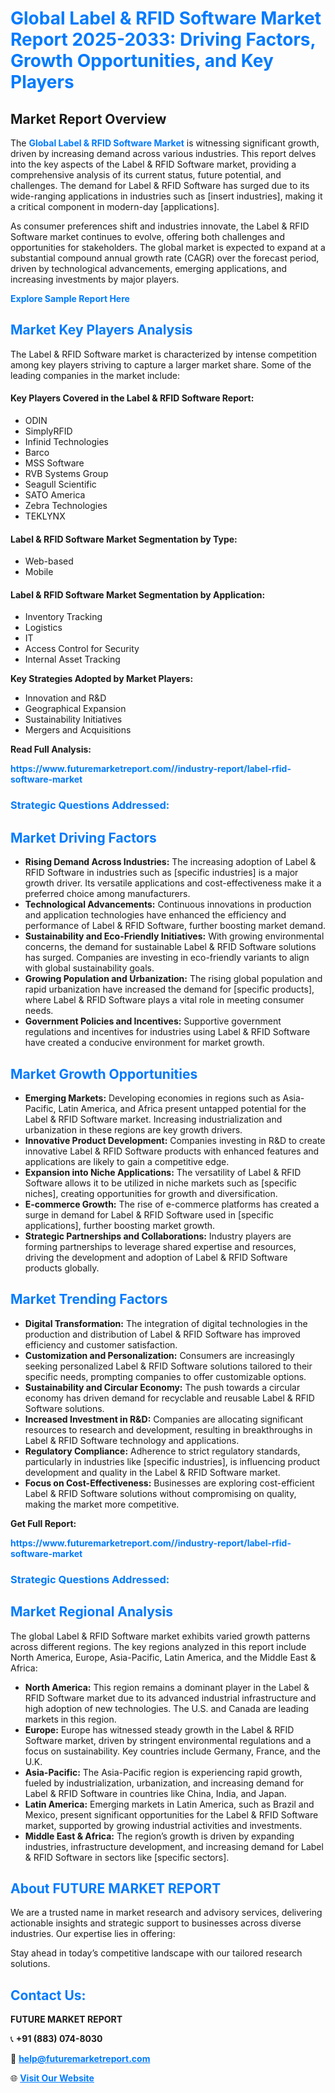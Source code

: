 <h1 style="color: #007BFF;">Global Label & RFID Software Market Report 2025-2033: Driving Factors, Growth Opportunities, and Key Players</h1>

<section id="overview">
<h2>Market Report Overview</h2>
<p>The <a href="https://www.futuremarketreport.com//industry-report/label-rfid-software-market" style="color: #007BFF; text-decoration: none;"><strong>Global Label & RFID Software Market</strong></a> is witnessing significant growth, driven by increasing demand across various industries. This report delves into the key aspects of the Label & RFID Software market, providing a comprehensive analysis of its current status, future potential, and challenges. The demand for Label & RFID Software has surged due to its wide-ranging applications in industries such as [insert industries], making it a critical component in modern-day [applications].</p>
<p>As consumer preferences shift and industries innovate, the Label & RFID Software market continues to evolve, offering both challenges and opportunities for stakeholders. The global market is expected to expand at a substantial compound annual growth rate (CAGR) over the forecast period, driven by technological advancements, emerging applications, and increasing investments by major players.</p>
</section>

<section id="overview">
<p><a href="https://www.futuremarketreport.com//request-sample/reportId=58700" style="color: #007BFF; text-decoration: none;"><strong>Explore Sample Report Here</strong></a></p>
</section>

<section id="key-players">
<h2 style="color: #007BFF;">Market Key Players Analysis</h2>
<p>The Label & RFID Software market is characterized by intense competition among key players striving to capture a larger market share. Some of the leading companies in the market include:</p>
<h4>Key Players Covered in the Label & RFID Software Report:</h4>
<ul><li>ODIN</li><li>SimplyRFID</li><li>Infinid Technologies</li><li>Barco</li><li>MSS Software</li><li>RVB Systems Group</li><li>Seagull Scientific</li><li>SATO America</li><li>Zebra Technologies</li><li>TEKLYNX</li></ul>
<h4>Label & RFID Software Market Segmentation by Type:</h4>
<ul><li>Web-based</li><li>Mobile</li></ul>

<h4>Label & RFID Software Market Segmentation by Application:</h4>
<ul><li>Inventory Tracking</li><li>Logistics</li><li>IT</li><li>Access Control for Security</li><li>Internal Asset Tracking</li></ul>
<p><strong>Key Strategies Adopted by Market Players:</strong></p>
<ul>
<li>Innovation and R&D</li>
<li>Geographical Expansion</li>
<li>Sustainability Initiatives</li>
<li>Mergers and Acquisitions</li>
</ul>
</section>

<section>
<p><strong>Read Full Analysis: </strong></p><a href="https://www.futuremarketreport.com//industry-report/label-rfid-software-market" style="color: #007BFF; text-decoration: none;"><strong>https://www.futuremarketreport.com//industry-report/label-rfid-software-market</strong></a>
<h3 style="color: #007BFF;">Strategic Questions Addressed:</h3>
</section>

<section id="driving-factors">
<h2 style="color: #007BFF;">Market Driving Factors</h2>
<ul>
<li><strong>Rising Demand Across Industries:</strong> The increasing adoption of Label & RFID Software in industries such as [specific industries] is a major growth driver. Its versatile applications and cost-effectiveness make it a preferred choice among manufacturers.</li>
<li><strong>Technological Advancements:</strong> Continuous innovations in production and application technologies have enhanced the efficiency and performance of Label & RFID Software, further boosting market demand.</li>
<li><strong>Sustainability and Eco-Friendly Initiatives:</strong> With growing environmental concerns, the demand for sustainable Label & RFID Software solutions has surged. Companies are investing in eco-friendly variants to align with global sustainability goals.</li>
<li><strong>Growing Population and Urbanization:</strong> The rising global population and rapid urbanization have increased the demand for [specific products], where Label & RFID Software plays a vital role in meeting consumer needs.</li>
<li><strong>Government Policies and Incentives:</strong> Supportive government regulations and incentives for industries using Label & RFID Software have created a conducive environment for market growth.</li>
</ul>
</section>

<section id="growth-opportunities">
<h2 style="color: #007BFF;">Market Growth Opportunities</h2>
<ul>
<li><strong>Emerging Markets:</strong> Developing economies in regions such as Asia-Pacific, Latin America, and Africa present untapped potential for the Label & RFID Software market. Increasing industrialization and urbanization in these regions are key growth drivers.</li>
<li><strong>Innovative Product Development:</strong> Companies investing in R&D to create innovative Label & RFID Software products with enhanced features and applications are likely to gain a competitive edge.</li>
<li><strong>Expansion into Niche Applications:</strong> The versatility of Label & RFID Software allows it to be utilized in niche markets such as [specific niches], creating opportunities for growth and diversification.</li>
<li><strong>E-commerce Growth:</strong> The rise of e-commerce platforms has created a surge in demand for Label & RFID Software used in [specific applications], further boosting market growth.</li>
<li><strong>Strategic Partnerships and Collaborations:</strong> Industry players are forming partnerships to leverage shared expertise and resources, driving the development and adoption of Label & RFID Software products globally.</li>
</ul>
</section>

<section id="trending-factors">
<h2 style="color: #007BFF;">Market Trending Factors</h2>
<ul>
<li><strong>Digital Transformation:</strong> The integration of digital technologies in the production and distribution of Label & RFID Software has improved efficiency and customer satisfaction.</li>
<li><strong>Customization and Personalization:</strong> Consumers are increasingly seeking personalized Label & RFID Software solutions tailored to their specific needs, prompting companies to offer customizable options.</li>
<li><strong>Sustainability and Circular Economy:</strong> The push towards a circular economy has driven demand for recyclable and reusable Label & RFID Software solutions.</li>
<li><strong>Increased Investment in R&D:</strong> Companies are allocating significant resources to research and development, resulting in breakthroughs in Label & RFID Software technology and applications.</li>
<li><strong>Regulatory Compliance:</strong> Adherence to strict regulatory standards, particularly in industries like [specific industries], is influencing product development and quality in the Label & RFID Software market.</li>
<li><strong>Focus on Cost-Effectiveness:</strong> Businesses are exploring cost-efficient Label & RFID Software solutions without compromising on quality, making the market more competitive.</li>
</ul>
</section>

<section>
<p><strong>Get Full Report: </strong></p><a href="https://www.futuremarketreport.com//industry-report/label-rfid-software-market" style="color: #007BFF; text-decoration: none;"><strong>https://www.futuremarketreport.com//industry-report/label-rfid-software-market</strong></a>
<h3 style="color: #007BFF;">Strategic Questions Addressed:</h3>
</section>


<section id="regional-analysis">
<h2 style="color: #007BFF;">Market Regional Analysis</h2>
<p>The global Label & RFID Software market exhibits varied growth patterns across different regions. The key regions analyzed in this report include North America, Europe, Asia-Pacific, Latin America, and the Middle East & Africa:</p>
<ul>
<li><strong>North America:</strong> This region remains a dominant player in the Label & RFID Software market due to its advanced industrial infrastructure and high adoption of new technologies. The U.S. and Canada are leading markets in this region.</li>
<li><strong>Europe:</strong> Europe has witnessed steady growth in the Label & RFID Software market, driven by stringent environmental regulations and a focus on sustainability. Key countries include Germany, France, and the U.K.</li>
<li><strong>Asia-Pacific:</strong> The Asia-Pacific region is experiencing rapid growth, fueled by industrialization, urbanization, and increasing demand for Label & RFID Software in countries like China, India, and Japan.</li>
<li><strong>Latin America:</strong> Emerging markets in Latin America, such as Brazil and Mexico, present significant opportunities for the Label & RFID Software market, supported by growing industrial activities and investments.</li>
<li><strong>Middle East & Africa:</strong> The region’s growth is driven by expanding industries, infrastructure development, and increasing demand for Label & RFID Software in sectors like [specific sectors].</li>
</ul>
</section>

<footer>
<h2 style="color: #007BFF;">About FUTURE MARKET REPORT</h2>
<p>We are a trusted name in market research and advisory services, delivering actionable insights and strategic support to businesses across diverse industries. Our expertise lies in offering:</p>

<p>Stay ahead in today’s competitive landscape with our tailored research solutions.</p>

<h2 style="color: #007BFF;">Contact Us:</h2>
<p><strong>FUTURE MARKET REPORT</strong></p>
<p>📞 <strong>+91 (883) 074-8030</strong></p>
<p>📧 <strong><a href="mailto:help@futuremarketreport.com" style="color: #007BFF;">help@futuremarketreport.com</a></strong></p>
<p>🌐 <strong><a href="https://www.futuremarketreport.com/" style="color: #007BFF;">Visit Our Website</a></strong></p>
</footer>